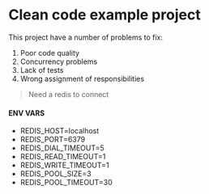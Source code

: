 # Clean code example project

This project have a number of problems to fix:
1. Poor code quality
2. Concurrency problems
3. Lack of tests
4. Wrong assignment of responsibilities 


>Need a redis to connect

#### ENV VARS
 
* REDIS_HOST=localhost
* REDIS_PORT=6379
* REDIS_DIAL_TIMEOUT=5
* REDIS_READ_TIMEOUT=1
* REDIS_WRITE_TIMEOUT=1
* REDIS_POOL_SIZE=3
* REDIS_POOL_TIMEOUT=30
